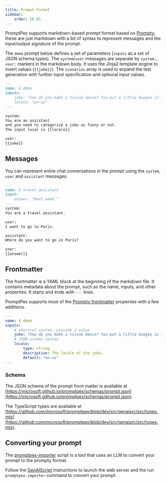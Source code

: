 ```yaml
---
title: Prompt Format
sidebar:
    order: 29.05
---
```


PromptPex supports markdown-based prompt format based on [Prompty](https://www.prompty.ai/); these are just markdown with a bit of syntax to
represent messages and the input/output signature of the prompt.

The `demo` prompt below defines a set of parameters (`inputs` as a set of JSON schema types).
The `system`/`user` messages are separate by `system:`, `user:` markers in the markdown body.
It uses the Jinja2 template engine to insert values (`{{joke}}`).
The `scenarios` array is used to expand the test generation with further input specification and optional input values.

```md wrap
---
name: A demo
inputs:
    joke: "how do you make a tissue dance? You put a little boogie in it."
    locale: "en-us"
---

system:
You are an assistant
and you need to categorize a joke as funny or not.
The input local is {{locale}}.

user:
{{joke}}
```

## Messages

You can represent entire chat conversations in the prompt using the `system`, `user` and `assistant` messages.

```md wrap "user:" "system:" "assistant:"
---
name: A travel assistant
input:
    answer: "Next week."
---
system:
You are a travel assistant.

user:
I want to go to Paris.

assistant:
Where do you want to go in Paris?

user:
{{answer}}
```

## Frontmatter 

The frontmatter is a YAML block at the beginning of the markdown file. It contains metadata about the prompt, such as the name, inputs, and other properties. It starts and ends with `---` lines.

PromptPex supports most of the [Prompty frontmatter](https://www.prompty.ai/docs/prompt-frontmatter) properties with a few additions.

```yaml
---
name: A demo
inputs:
    # shortcut syntax: provide a value
    joke: "how do you make a tissue dance? You put a little boogie in it."
    # JSON schema syntax
    locale:
        type: string
        description: The locale of the joke.
        default: "en-us"
---
```

### Schema

The JSON schema of the prompt front matter is available at [https://microsoft.github.io/promptpex/schemas/prompt.json](https://microsoft.github.io/promptpex/schemas/prompt.json).

The TypeScript types are available at [https://github.com/microsoft/promptpex/blob/dev/src/genaisrc/src/types.mts](https://github.com/microsoft/promptpex/blob/dev/src/genaisrc/src/types.mts).

## Converting your prompt

The [promptpex-importer](https://github.com/microsoft/promptpex/blob/dev/src/genaisrc/prompty-importer.genai.mts) script is a tool that uses an LLM to convert your prompt to the prompty format.

Follow the [GenAIScript](/promptpex/dev/genaiscript) instructions to launch the web server
and the run `promptpex-importer` command to convert your prompt.

